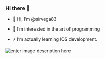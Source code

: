 ### Hi there 👋

- 👋 Hi, I’m @sirvega83

- 👀 I’m interested in the art of programming

- ⚡ I’m actually learning IOS development.


![enter image description here](https://t3.ftcdn.net/jpg/05/70/19/12/240_F_570191284_lhImMM7mMWj6gnYoS4GoNuFHfTke7FC3.jpg)





<!--
**sirvega83/sirvega83** is a ✨ _special_ ✨ repository because its `README.md` (this file) appears on your GitHub profile.

Here are some ideas to get you started:

- 🔭 I’m currently working on ...
- 🌱 I’m currently learning ...
- 👯 I’m looking to collaborate on ...
- 🤔 I’m looking for help with ...
- 💬 Ask me about ...
- 📫 How to reach me: ...
- 😄 Pronouns: ...
- ⚡ Fun fact: ...
-->
